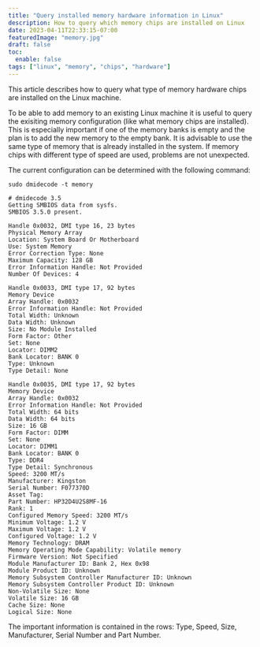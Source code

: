 ```yaml
---
title: "Query installed memory hardware information in Linux"
description: How to query which memory chips are installed on Linux 
date: 2023-04-11T22:33:15-07:00
featuredImage: "memory.jpg"
draft: false
toc:
  enable: false
tags: ["linux", "memory", "chips", "hardware"]
---
```


This article describes how to query what type of memory hardware chips are
installed on the Linux machine.
<!--more-->

To be able to add memory to an existing Linux machine it is useful to query
the exisiting memory configuration (like what memory chips are installed). This
is especially important if one of the memory banks is empty and the plan is
to add the new memory to the empty bank. It is advisable to use the same type
of memory that is already installed in the system. If memory chips with different
type of speed are used, problems are not unexpected.

The current configuration can be determined with the following command:
```shell
sudo dmidecode -t memory

# dmidecode 3.5
Getting SMBIOS data from sysfs.
SMBIOS 3.5.0 present.

Handle 0x0032, DMI type 16, 23 bytes
Physical Memory Array
Location: System Board Or Motherboard
Use: System Memory
Error Correction Type: None
Maximum Capacity: 128 GB
Error Information Handle: Not Provided
Number Of Devices: 4

Handle 0x0033, DMI type 17, 92 bytes
Memory Device
Array Handle: 0x0032
Error Information Handle: Not Provided
Total Width: Unknown
Data Width: Unknown
Size: No Module Installed
Form Factor: Other
Set: None
Locator: DIMM2
Bank Locator: BANK 0
Type: Unknown
Type Detail: None

Handle 0x0035, DMI type 17, 92 bytes
Memory Device
Array Handle: 0x0032
Error Information Handle: Not Provided
Total Width: 64 bits
Data Width: 64 bits
Size: 16 GB
Form Factor: DIMM
Set: None
Locator: DIMM1
Bank Locator: BANK 0
Type: DDR4
Type Detail: Synchronous
Speed: 3200 MT/s
Manufacturer: Kingston
Serial Number: F077370D
Asset Tag:
Part Number: HP32D4U2S8MF-16
Rank: 1
Configured Memory Speed: 3200 MT/s
Minimum Voltage: 1.2 V
Maximum Voltage: 1.2 V
Configured Voltage: 1.2 V
Memory Technology: DRAM
Memory Operating Mode Capability: Volatile memory
Firmware Version: Not Specified
Module Manufacturer ID: Bank 2, Hex 0x98
Module Product ID: Unknown
Memory Subsystem Controller Manufacturer ID: Unknown
Memory Subsystem Controller Product ID: Unknown
Non-Volatile Size: None
Volatile Size: 16 GB
Cache Size: None
Logical Size: None
```
The important information is contained in the rows: Type, Speed, Size, Manufacturer,
Serial Number and Part Number.
